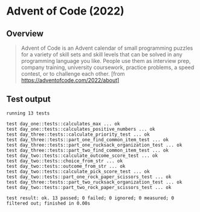 # Advent of Code (2022)

## Overview

> Advent of Code is an Advent calendar of small programming puzzles for a variety of skill sets and skill levels that can be solved in any programming language you like. People use them as interview prep, company training, university coursework, practice problems, a speed contest, or to challenge each other. [from https://adventofcode.com/2022/about]

## Test output

```
running 13 tests

test day_one::tests::calculates_max ... ok
test day_one::tests::calculates_positive_numbers ... ok
test day_three::tests::calculate_priority_test ... ok
test day_three::tests::part_one_find_common_item_test ... ok
test day_three::tests::part_one_rucksack_organization_test ... ok
test day_three::tests::part_two_find_common_item_test ... ok
test day_two::tests::calculate_outcome_score_test ... ok
test day_two::tests::choice_from_str ... ok
test day_two::tests::outcome_from_str ... ok
test day_two::tests::calculate_pick_score_test ... ok
test day_two::tests::part_one_rock_paper_scissors_test ... ok
test day_three::tests::part_two_rucksack_organization_test ... ok
test day_two::tests::part_two_rock_paper_scissors_test ... ok

test result: ok. 13 passed; 0 failed; 0 ignored; 0 measured; 0 filtered out; finished in 0.00s

```
